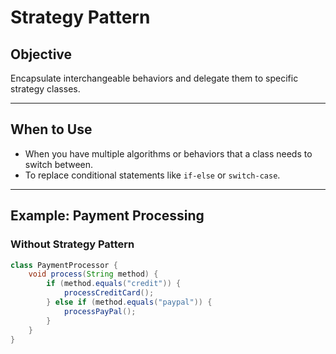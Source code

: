 # Strategy Pattern

## Objective
Encapsulate interchangeable behaviors and delegate them to specific strategy classes.

---

## When to Use
- When you have multiple algorithms or behaviors that a class needs to switch between.
- To replace conditional statements like `if-else` or `switch-case`.

---

## Example: Payment Processing

### Without Strategy Pattern
```java
class PaymentProcessor {
    void process(String method) {
        if (method.equals("credit")) {
            processCreditCard();
        } else if (method.equals("paypal")) {
            processPayPal();
        }
    }
}
